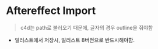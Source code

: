 # Aftereffect Import

> c4d는 path로 불러오기 때문에, 글자의 경우 outline을 줘야함

- 일러스트에서 저장시, 일러스트 8버전으로 반드시해야함.

